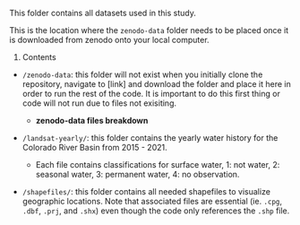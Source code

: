 This folder contains all datasets used in this study. 

This is the location where the `zenodo-data` folder needs to be placed once it is downloaded from zenodo onto your local computer. 

1. Contents 
 - `/zenodo-data`: this folder will not exist when you initially clone the repository, navigate to [link] and download the folder and place it here in order to run the rest of the code. It is important to do this first thing or code will not run due to files not exisiting. 
    - **zenodo-data files breakdown**

 - `/landsat-yearly/`: this folder contains the yearly water history for the Colorado River Basin from 2015 - 2021. 
    - Each file contains classifications for surface water, 1: not water, 2: seasonal water, 3: permanent water, 4: no observation. 

- `/shapefiles/`: this folder contains all needed shapefiles to visualize geographic locations. Note that associated files are essential (ie. `.cpg`, `.dbf`, `.prj`, and `.shx`) even though the code only references the `.shp` file.
